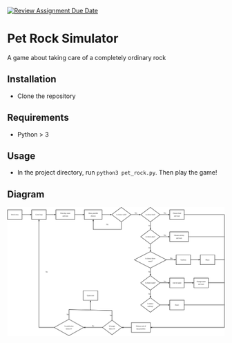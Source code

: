 [![Review Assignment Due Date](https://classroom.github.com/assets/deadline-readme-button-22041afd0340ce965d47ae6ef1cefeee28c7c493a6346c4f15d667ab976d596c.svg)](https://classroom.github.com/a/EKU0JGMm)

# Pet Rock Simulator

A game about taking care of a completely ordinary rock

## Installation

- Clone the repository

## Requirements

- Python > 3

## Usage

- In the project directory, run `python3 pet_rock.py`. Then play the game!

## Diagram

![Flow Diagram](diagram.svg)
